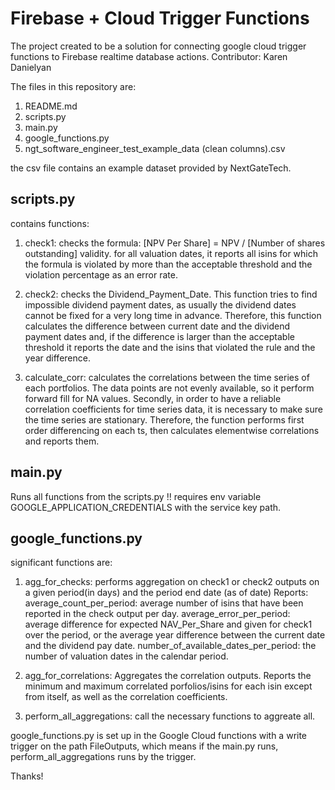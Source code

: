 # Firebase + Cloud Trigger Functions
The project created to be a solution for connecting google cloud trigger functions to Firebase realtime database actions.
Contributor: Karen Danielyan

The files in this repository are:
1. README.md
2. scripts.py
3. main.py
4. google_functions.py
5. ngt_software_engineer_test_example_data (clean columns).csv

the csv file contains an example dataset provided by NextGateTech.

## scripts.py
contains functions:
1) check1: checks the formula: [NPV Per Share] = NPV / [Number of shares outstanding] validity.
for all valuation dates, it reports all isins for which the formula is violated by more than the acceptable threshold and the violation percentage as an error rate.

2) check2: checks the Dividend_Payment_Date.
This function tries to find impossible dividend payment dates, as usually the dividend dates cannot be fixed for a very long time in advance.
Therefore, this function calculates the difference between current date and the dividend payment dates and,
if the difference is larger than the acceptable threshold it reports the date and the isins that violated the rule and the year difference.

3) calculate_corr: calculates the correlations between the time series of each portfolios.
The data points are not evenly available, so it perform forward fill for NA values.
Secondly, in order to have a reliable correlation coefficients for time series data, it is necessary to make sure the time series are stationary.
Therefore, the function performs first order differencing on each ts, then calculates elementwise correlations and reports them.

## main.py

Runs all functions from the scripts.py
!! requires env variable GOOGLE_APPLICATION_CREDENTIALS with the service key path. 


## google_functions.py

significant functions are:
1) agg_for_checks: performs aggregation on check1 or check2 outputs on a given period(in days) and the period end date (as of date)
Reports: 
average_count_per_period: average number of isins that have been reported in the check output per day.
average_error_per_period: average difference for expected NAV_Per_Share and given for check1 over the period,
 or the average year difference between the current date and the dividend pay date.
number_of_available_dates_per_period: the number of valuation dates in the calendar period.

2) agg_for_correlations: Aggregates the correlation outputs.
Reports the minimum and maximum correlated porfolios/isins for each isin except from itself, as well as the correlation coefficients. 

3) perform_all_aggregations: call the necessary functions to aggreate all.

google_functions.py is set up in the Google Cloud functions with a write trigger on the path FileOutputs,
which means if the main.py runs, perform_all_aggregations runs by the trigger.

Thanks!
